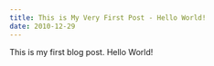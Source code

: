 ```yaml
---
title: This is My Very First Post - Hello World!
date: 2010-12-29
---
```


This is my first blog post. Hello World!

